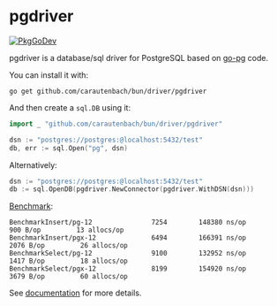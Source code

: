 # pgdriver

[![PkgGoDev](https://pkg.go.dev/badge/github.com/carautenbach/bun/driver/pgdriver)](https://pkg.go.dev/github.com/carautenbach/bun/driver/pgdriver)

pgdriver is a database/sql driver for PostgreSQL based on [go-pg](https://github.com/go-pg/pg) code.

You can install it with:

```shell
go get github.com/carautenbach/bun/driver/pgdriver
```

And then create a `sql.DB` using it:

```go
import _ "github.com/carautenbach/bun/driver/pgdriver"

dsn := "postgres://postgres:@localhost:5432/test"
db, err := sql.Open("pg", dsn)
```

Alternatively:

```go
dsn := "postgres://postgres:@localhost:5432/test"
db := sql.OpenDB(pgdriver.NewConnector(pgdriver.WithDSN(dsn)))
```

[Benchmark](https://github.com/go-bun/bun-benchmark):

```
BenchmarkInsert/pg-12 	            7254	    148380 ns/op	     900 B/op	      13 allocs/op
BenchmarkInsert/pgx-12         	    6494	    166391 ns/op	    2076 B/op	      26 allocs/op
BenchmarkSelect/pg-12          	    9100	    132952 ns/op	    1417 B/op	      18 allocs/op
BenchmarkSelect/pgx-12         	    8199	    154920 ns/op	    3679 B/op	      60 allocs/op
```

See [documentation](https://bun.uptrace.dev/postgres/) for more details.
